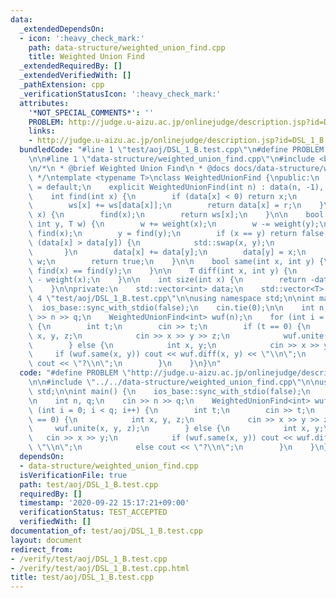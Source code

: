 ```yaml
---
data:
  _extendedDependsOn:
  - icon: ':heavy_check_mark:'
    path: data-structure/weighted_union_find.cpp
    title: Weighted Union Find
  _extendedRequiredBy: []
  _extendedVerifiedWith: []
  _pathExtension: cpp
  _verificationStatusIcon: ':heavy_check_mark:'
  attributes:
    '*NOT_SPECIAL_COMMENTS*': ''
    PROBLEM: http://judge.u-aizu.ac.jp/onlinejudge/description.jsp?id=DSL_1_B
    links:
    - http://judge.u-aizu.ac.jp/onlinejudge/description.jsp?id=DSL_1_B
  bundledCode: "#line 1 \"test/aoj/DSL_1_B.test.cpp\"\n#define PROBLEM \"http://judge.u-aizu.ac.jp/onlinejudge/description.jsp?id=DSL_1_B\"\
    \n\n#line 1 \"data-structure/weighted_union_find.cpp\"\n#include <bits/stdc++.h>\n\
    \n/*\n * @brief Weighted Union Find\n * @docs docs/data-structure/weighted_union_find.md\n\
    \ */\ntemplate <typename T>\nclass WeightedUnionFind {\npublic:\n    WeightedUnionFind()\
    \ = default;\n    explicit WeightedUnionFind(int n) : data(n, -1), ws(n) {}\n\n\
    \    int find(int x) {\n        if (data[x] < 0) return x;\n        int r = find(data[x]);\n\
    \        ws[x] += ws[data[x]];\n        return data[x] = r;\n    }\n\n    T weight(int\
    \ x) {\n        find(x);\n        return ws[x];\n    }\n\n    bool unite(int x,\
    \ int y, T w) {\n        w += weight(x);\n        w -= weight(y);\n        x =\
    \ find(x);\n        y = find(y);\n        if (x == y) return false;\n        if\
    \ (data[x] > data[y]) {\n            std::swap(x, y);\n            w = -w;\n \
    \       }\n        data[x] += data[y];\n        data[y] = x;\n        ws[y] =\
    \ w;\n        return true;\n    }\n\n    bool same(int x, int y) {\n        return\
    \ find(x) == find(y);\n    }\n\n    T diff(int x, int y) {\n        return weight(y)\
    \ - weight(x);\n    }\n\n    int size(int x) {\n        return -data[find(x)];\n\
    \    }\n\nprivate:\n    std::vector<int> data;\n    std::vector<T> ws;\n};\n#line\
    \ 4 \"test/aoj/DSL_1_B.test.cpp\"\n\nusing namespace std;\n\nint main() {\n  \
    \  ios_base::sync_with_stdio(false);\n    cin.tie(0);\n\n    int n, q;\n    cin\
    \ >> n >> q;\n    WeightedUnionFind<int> wuf(n);\n    for (int i = 0; i < q; i++)\
    \ {\n        int t;\n        cin >> t;\n        if (t == 0) {\n            int\
    \ x, y, z;\n            cin >> x >> y >> z;\n            wuf.unite(x, y, z);\n\
    \        } else {\n            int x, y;\n            cin >> x >> y;\n       \
    \     if (wuf.same(x, y)) cout << wuf.diff(x, y) << \"\\n\";\n            else\
    \ cout << \"?\\n\";\n        }\n    }\n}\n"
  code: "#define PROBLEM \"http://judge.u-aizu.ac.jp/onlinejudge/description.jsp?id=DSL_1_B\"\
    \n\n#include \"../../data-structure/weighted_union_find.cpp\"\n\nusing namespace\
    \ std;\n\nint main() {\n    ios_base::sync_with_stdio(false);\n    cin.tie(0);\n\
    \n    int n, q;\n    cin >> n >> q;\n    WeightedUnionFind<int> wuf(n);\n    for\
    \ (int i = 0; i < q; i++) {\n        int t;\n        cin >> t;\n        if (t\
    \ == 0) {\n            int x, y, z;\n            cin >> x >> y >> z;\n       \
    \     wuf.unite(x, y, z);\n        } else {\n            int x, y;\n         \
    \   cin >> x >> y;\n            if (wuf.same(x, y)) cout << wuf.diff(x, y) <<\
    \ \"\\n\";\n            else cout << \"?\\n\";\n        }\n    }\n}\n"
  dependsOn:
  - data-structure/weighted_union_find.cpp
  isVerificationFile: true
  path: test/aoj/DSL_1_B.test.cpp
  requiredBy: []
  timestamp: '2020-09-22 15:17:21+09:00'
  verificationStatus: TEST_ACCEPTED
  verifiedWith: []
documentation_of: test/aoj/DSL_1_B.test.cpp
layout: document
redirect_from:
- /verify/test/aoj/DSL_1_B.test.cpp
- /verify/test/aoj/DSL_1_B.test.cpp.html
title: test/aoj/DSL_1_B.test.cpp
---
```

